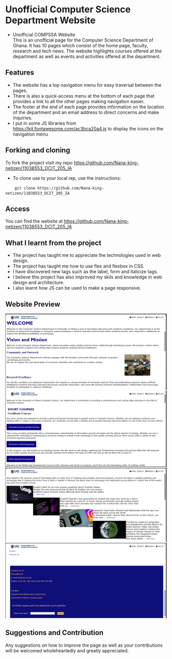 # Unofficial Computer Science Department Website

* Unofficial COMPSSA Website <br>
This is an unofficial page for the Computer Science Department of Ghana. It has 10 pages which consist of the home page, faculty, research and tech news. The website highlights courses offered at the department as well as events and activities offered at the department.
## Features
* The website has a top navigation menu for easy traversal between the pages.
* There is also a quick-access menu at the bottom of each page that provides a link to all the other pages making navigation easier. 
* The footer at the end of each page provides information on the location of the department and an email address to direct concerns and make inquiries. 
* I put in some JS libraries  from https://kit.fontawesome.com/ac3bca20a4.js to display the icons on the navigation menu<br>
## Forking and cloning
To fork the project visit my repo 
https://github.com/Nana-king-netizen/11038553_DCIT_205_IA <br>
* To clone use to your local rep, use the instructions:

```git
	git clone https://github.com/Nana-king-netizen/11038553_DCIT_205_IA
```

## Access

You can find the website at https://github.com/Nana-king-netizen/11038553_DCIT_205_IA

## What I learnt from the project
* The project has taught me to appreciate the technologies used in web design.
* The project has taught me how to use flex and flexbox in CSS.
* I have discovered new tags such as the label, form and italicize tags.
* I believe this project has also improved my skils and knowledge in web design and architecture.
* I also learnt how JS can be used to make a page responsive.

## Website Preview
![image1](/img/page1.png)
![image2](/img/page2.png)
![image3](/img/page3.png)
![image4](/img/page%204.png)


##  Suggestions and Contribution
Any suggestions on how to improve the page as well as your contributions will be welcomed wholeheartedly and greatly appreciated.